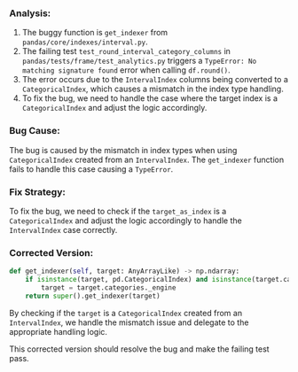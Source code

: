 ### Analysis:
1. The buggy function is `get_indexer` from `pandas/core/indexes/interval.py`.
2. The failing test `test_round_interval_category_columns` in `pandas/tests/frame/test_analytics.py` triggers a `TypeError: No matching signature found` error when calling `df.round()`.
3. The error occurs due to the `IntervalIndex` columns being converted to a `CategoricalIndex`, which causes a mismatch in the index type handling.
4. To fix the bug, we need to handle the case where the target index is a `CategoricalIndex` and adjust the logic accordingly.

### Bug Cause:
The bug is caused by the mismatch in index types when using `CategoricalIndex` created from an `IntervalIndex`. The `get_indexer` function fails to handle this case causing a `TypeError`.

### Fix Strategy:
To fix the bug, we need to check if the `target_as_index` is a `CategoricalIndex` and adjust the logic accordingly to handle the `IntervalIndex` case correctly.

### Corrected Version:
```python
def get_indexer(self, target: AnyArrayLike) -> np.ndarray:
    if isinstance(target, pd.CategoricalIndex) and isinstance(target.categories._engine, pd.core.arrays.interval.IntervalArray):
        target = target.categories._engine
    return super().get_indexer(target)
```

By checking if the `target` is a `CategoricalIndex` created from an `IntervalIndex`, we handle the mismatch issue and delegate to the appropriate handling logic.

This corrected version should resolve the bug and make the failing test pass.